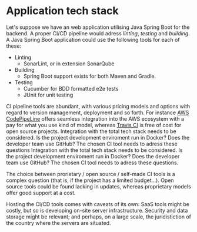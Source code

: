 # Application tech stack

Let's suppose we have an web application utilising Java Spring Boot for the backend. A proper CI/CD pipeline would adress *linting*, *testing* and *building*. A Java Spring Boot application could use the following tools for each of these:

- Linting
	- SonarLint, or in extension SonarQube
- Building
	- Spring Boot support exists for both Maven and Gradle.
- Testing
	- Cucumber for BDD formatted e2e tests
	- JUnit for unit testing

CI pipeline tools are abundant, with various pricing models and options with regard to version management, deployment and so forth. For instance [AWS CodePipeLine](https://aws.amazon.com/codepipeline/) offers seamless integration into the AWS ecosystem with a pay for what you use kind of model, whereas [Travis CI](https://www.travis-ci.com/) is free of cost for open source projects. Integration with the total tech stack needs to be considered. Is the project development enviroment run in Docker? Does the developer team use GitHub? The chosen CI tool needs to adress these questions Integration with the total tech stack needs to be considered. Is the project development enviroment run in Docker? Does the developer team use GitHub? The chosen CI tool needs to adress these questions.

The choice between prorietary / open source / self-made CI tools is a complex question (that is, if the project has a limited budget...). Open source tools could be found lacking in updates, whereas proprietary models offer good support at a cost. 

Hosting the CI/CD tools comes with caveats of its own: SaaS tools might be costly, but so is developing on-site server infrastructure. Security and data storage might be relevant; and perhaps, on a large scale, the juridistiction of the country where the servers are situated.
